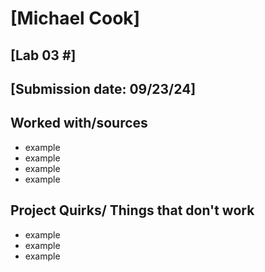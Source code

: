 # [Michael Cook]
## [Lab 03 #]
## [Submission date: 09/23/24]
## Worked with/sources 
* example
* example
* example
* example
## Project Quirks/ Things that don't work
* example
* example
* example
